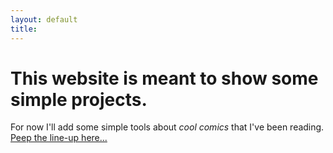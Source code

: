 ```yaml
---
layout: default
title: 
---
```

<div class="blurb">
        		<h1>This website is meant to show some simple projects.</h1>
				<p>For now I'll add some simple tools about <em>cool comics</em>  that I've been reading. <a href="/current-books">Peep the line-up here...</a></p>
    		</div><!-- /.blurb -->
